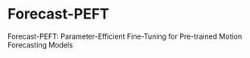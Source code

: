 # Forecast-PEFT
Forecast-PEFT: Parameter-Efficient Fine-Tuning for Pre-trained Motion Forecasting Models
